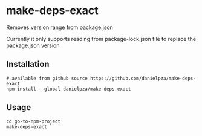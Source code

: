 # make-deps-exact

Removes version range from package.json

Currently it only supports reading from package-lock.json file to replace the package.json version

## Installation

``` shell
# available from github source https://github.com/danielpza/make-deps-exact
npm install --global danielpza/make-deps-exact
```


## Usage

``` shell
cd go-to-npm-project
make-deps-exact
```

